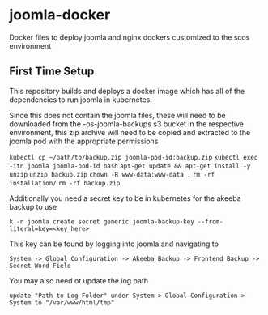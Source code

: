 # joomla-docker

Docker files to deploy joomla and nginx dockers customized to the scos environment

## First Time Setup

This repository builds and deploys a docker image which has all of the dependencies to run joomla in kubernetes.

Since this does not contain the joomla files, these will need to be downloaded from the <env>-os-joomla-backups s3 bucket in the respective environment,
this zip archive will need to be copied and extracted to the joomla pod with the appropriate permissions

`kubectl cp ~/path/to/backup.zip joomla-pod-id:backup.zip`
`kubectl exec -itn joomla joomla-pod-id bash`
`apt-get update && apt-get install -y unzip`
`unzip backup.zip`
`chown -R www-data:www-data .`
`rm -rf installation/`
`rm -rf backup.zip`

Additionally you need a secret key to be in kubernetes for the akeeba backup to use

`k -n joomla create secret generic joomla-backup-key --from-literal=key=<key_here>`

This key can be found by logging into joomla and navigating to 

`System -> Global Configuration -> Akeeba Backup -> Frontend Backup -> Secret Word Field`

You may also need ot update the log path

`update "Path to Log Folder" under System > Global Configuration > System to "/var/www/html/tmp"`
